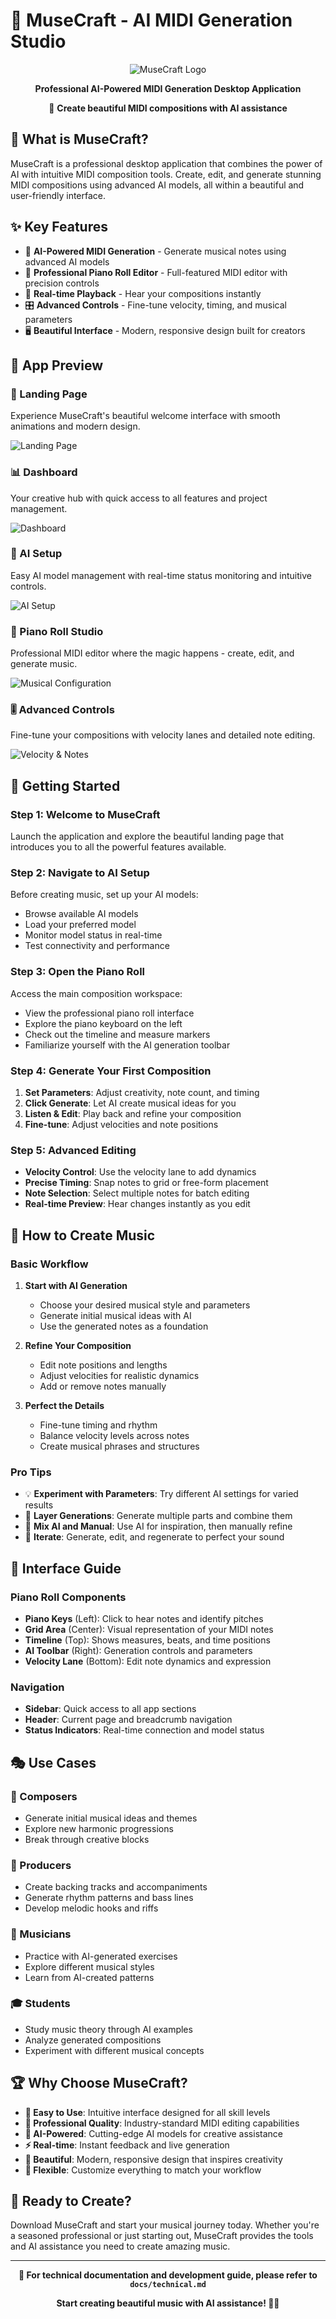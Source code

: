# 🎵 MuseCraft - AI MIDI Generation Studio

<div align="center">

![MuseCraft Logo](src/resources/icon.png)

**Professional AI-Powered MIDI Generation Desktop Application**

🎹 **Create beautiful MIDI compositions with AI assistance**

</div>

## 🎯 What is MuseCraft?

MuseCraft is a professional desktop application that combines the power of AI with intuitive MIDI composition tools. Create, edit, and generate stunning MIDI compositions using advanced AI models, all within a beautiful and user-friendly interface.

## ✨ Key Features

- 🤖 **AI-Powered MIDI Generation** - Generate musical notes using advanced AI models
- 🎹 **Professional Piano Roll Editor** - Full-featured MIDI editor with precision controls
- 🎵 **Real-time Playback** - Hear your compositions instantly
- 🎛️ **Advanced Controls** - Fine-tune velocity, timing, and musical parameters
- 🖥️ **Beautiful Interface** - Modern, responsive design built for creators

## 📸 App Preview

### 🌟 Landing Page
Experience MuseCraft's beautiful welcome interface with smooth animations and modern design.

![Landing Page](preview/landing-page.png)

### 📊 Dashboard
Your creative hub with quick access to all features and project management.

![Dashboard](preview/dashboard.png)

### 🤖 AI Setup
Easy AI model management with real-time status monitoring and intuitive controls.

![AI Setup](preview/aisetup.png)

### 🎼 Piano Roll Studio
Professional MIDI editor where the magic happens - create, edit, and generate music.

![Musical Configuration](preview/musicalconfig.png)

### 🎚️ Advanced Controls
Fine-tune your compositions with velocity lanes and detailed note editing.

![Velocity & Notes](preview/velocity&notes.png)

## 🚀 Getting Started

### Step 1: Welcome to MuseCraft
Launch the application and explore the beautiful landing page that introduces you to all the powerful features available.

### Step 2: Navigate to AI Setup
Before creating music, set up your AI models:
- Browse available AI models
- Load your preferred model
- Monitor model status in real-time
- Test connectivity and performance

### Step 3: Open the Piano Roll
Access the main composition workspace:
- View the professional piano roll interface
- Explore the piano keyboard on the left
- Check out the timeline and measure markers
- Familiarize yourself with the AI generation toolbar

### Step 4: Generate Your First Composition
1. **Set Parameters**: Adjust creativity, note count, and timing
2. **Click Generate**: Let AI create musical ideas for you
3. **Listen & Edit**: Play back and refine your composition
4. **Fine-tune**: Adjust velocities and note positions

### Step 5: Advanced Editing
- **Velocity Control**: Use the velocity lane to add dynamics
- **Precise Timing**: Snap notes to grid or free-form placement
- **Note Selection**: Select multiple notes for batch editing
- **Real-time Preview**: Hear changes instantly as you edit

## 🎵 How to Create Music

### Basic Workflow
1. **Start with AI Generation**
   - Choose your desired musical style and parameters
   - Generate initial musical ideas with AI
   - Use the generated notes as a foundation

2. **Refine Your Composition**
   - Edit note positions and lengths
   - Adjust velocities for realistic dynamics
   - Add or remove notes manually

3. **Perfect the Details**
   - Fine-tune timing and rhythm
   - Balance velocity levels across notes
   - Create musical phrases and structures

### Pro Tips
- 💡 **Experiment with Parameters**: Try different AI settings for varied results
- 🎯 **Layer Generations**: Generate multiple parts and combine them
- 🎨 **Mix AI and Manual**: Use AI for inspiration, then manually refine
- 🔄 **Iterate**: Generate, edit, and regenerate to perfect your sound

## 🎨 Interface Guide

### Piano Roll Components
- **Piano Keys** (Left): Click to hear notes and identify pitches
- **Grid Area** (Center): Visual representation of your MIDI notes
- **Timeline** (Top): Shows measures, beats, and time positions
- **AI Toolbar** (Right): Generation controls and parameters
- **Velocity Lane** (Bottom): Edit note dynamics and expression

### Navigation
- **Sidebar**: Quick access to all app sections
- **Header**: Current page and breadcrumb navigation
- **Status Indicators**: Real-time connection and model status

## 🎭 Use Cases

### 🎼 Composers
- Generate initial musical ideas and themes
- Explore new harmonic progressions
- Break through creative blocks

### 🎵 Producers
- Create backing tracks and accompaniments
- Generate rhythm patterns and bass lines
- Develop melodic hooks and riffs

### 🎹 Musicians
- Practice with AI-generated exercises
- Explore different musical styles
- Learn from AI-created patterns

### 🎓 Students
- Study music theory through AI examples
- Analyze generated compositions
- Experiment with different musical concepts

## 🏆 Why Choose MuseCraft?

- **🚀 Easy to Use**: Intuitive interface designed for all skill levels
- **🎯 Professional Quality**: Industry-standard MIDI editing capabilities
- **🤖 AI-Powered**: Cutting-edge AI models for creative assistance
- **⚡ Real-time**: Instant feedback and live generation
- **🎨 Beautiful**: Modern, responsive design that inspires creativity
- **🔧 Flexible**: Customize everything to match your workflow

## 🎉 Ready to Create?

Download MuseCraft and start your musical journey today. Whether you're a seasoned professional or just starting out, MuseCraft provides the tools and AI assistance you need to create amazing music.

---

<div align="center">

**🎵 For technical documentation and development guide, please refer to `docs/technical.md`**

**Start creating beautiful music with AI assistance! 🎹✨**

</div>